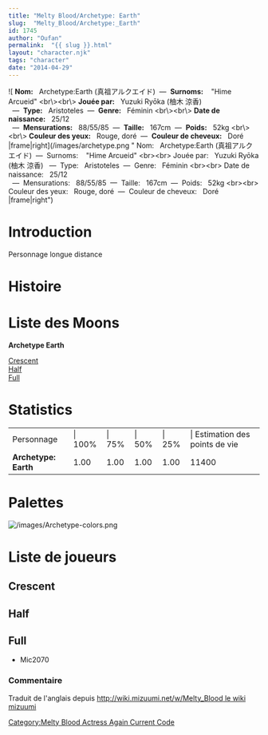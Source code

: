 ```yaml
---
title: "Melty Blood/Archetype: Earth"
slug:  "Melty_Blood/Archetype:_Earth"
id: 1745
author: "Oufan"
permalink:  "{{ slug }}.html"
layout: "character.njk"
tags: "character"
date: "2014-04-29"
---
```


![ **Nom:**   Archetype:Earth (真祖アルクエイド)  —  **Surnoms:**   
"Hime Arcueid" \<br\\\>\<br\\\> **Jouée par:**   Yuzuki Ryōka (柚木
涼香)   —  **Type:**   Aristoteles  —  **Genre:**   Féminin
\<br\\\>\<br\\\> **Date de naissance:**   25/12
  —  **Mensurations:**   88/55/85  —  **Taille:**   167cm  —  **Poids:**   52kg
\<br\\\>\<br\\\> **Couleur des yeux:**   Rouge, doré  —  **Couleur de
cheveux:**   Doré
\|frame\|right](/images/archetype.png " Nom:   Archetype:Earth (真祖アルクエイド)  —  Surnoms:    "Hime Arcueid" <br\><br\> Jouée par:   Yuzuki Ryōka (柚木 涼香)   —  Type:   Aristoteles  —  Genre:   Féminin <br\><br\> Date de naissance:   25/12   —  Mensurations:   88/55/85  —  Taille:   167cm  —  Poids:   52kg <br\><br\> Couleur des yeux:   Rouge, doré  —  Couleur de cheveux:   Doré |frame|right")

# Introduction

Personnage longue distance

# Histoire

# Liste des Moons

**Archetype Earth**

[Crescent](Melty_Blood/Archetype_Earth/Crescent_Moon "wikilink")  
[Half](Melty_Blood/Archetype_Earth/Half_Moon "wikilink")  
[Full](Melty_Blood/Archetype_Earth/Full_Moon "wikilink")  

# Statistics

|                      |         |        |        |        |                                 |
|----------------------|---------|--------|--------|--------|---------------------------------|
| Personnage           | \| 100% | \| 75% | \| 50% | \| 25% | \| Estimation des points de vie |
| **Archetype: Earth** | 1.00    | 1.00   | 1.00   | 1.00   | 11400                           |

# Palettes

![](/images/Archetype-colors.png "/images/Archetype-colors.png")

# Liste de joueurs

## Crescent

## Half

## Full

- Mic2070

### Commentaire

Traduit de l'anglais depuis [http://wiki.mizuumi.net/w/Melty_Blood le
wiki
mizuumi](http://wiki.mizuumi.net/w/Melty_Blood_le_wiki_mizuumi "wikilink")

[Category:Melty Blood Actress Again Current
Code](Category:Melty_Blood_Actress_Again_Current_Code "wikilink")
